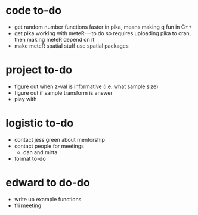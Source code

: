 # code to-do

- get random number functions faster in pika, means making q fun in C++
- get pika working with meteR---to do so requires uploading pika to cran, then making meteR depend on it
- make meteR spatial stuff use spatial packages


# project to-do

- figure out when z-val is informative (i.e. what sample size)
- figure out if sample transform is answer
- play with 


# logistic to-do

- contact jess green about mentorship
- contact people for meetings
	- dan and mirta
- format to-do

# edward to do-do
- write up example functions
- fri meeting